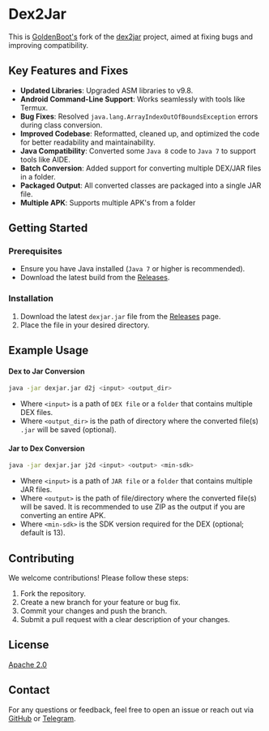 # Dex2Jar

This is [GoldenBoot's](https://github.com/redragon14368) fork of the [dex2jar](https://github.com/pxb1988/dex2jar) project, aimed at fixing bugs and improving compatibility.

## Key Features and Fixes

- **Updated Libraries**: Upgraded ASM libraries to v9.8.
- **Android Command-Line Support**: Works seamlessly with tools like Termux.
- **Bug Fixes**: Resolved `java.lang.ArrayIndexOutOfBoundsException` errors during class conversion.
- **Improved Codebase**: Reformatted, cleaned up, and optimized the code for better readability and maintainability.
- **Java Compatibility**: Converted some `Java 8` code to `Java 7` to support tools like AIDE.
- **Batch Conversion**: Added support for converting multiple DEX/JAR files in a folder.
- **Packaged Output**: All converted classes are packaged into a single JAR file.
- **Multiple APK**: Supports multiple APK's from a folder

## Getting Started

### Prerequisites

- Ensure you have Java installed (`Java 7` or higher is recommended).
- Download the latest build from the [Releases](https://github.com/redragon14368/DexJar/releases).

### Installation

1. Download the latest `dexjar.jar` file from the [Releases](https://github.com/redragon14368/DexJar/releases) page.
2. Place the file in your desired directory.

## Example Usage

#### **Dex to Jar Conversion**
```bash
java -jar dexjar.jar d2j <input> <output_dir>
```
- Where `<input>` is a path of `DEX file` or a `folder` that contains multiple DEX files.
- Where `<output_dir>` is the path of directory where the converted file(s) `.jar` will be saved (optional).

#### **Jar to Dex Conversion** 
```bash
java -jar dexjar.jar j2d <input> <output> <min-sdk>
```

- Where `<input>` is a path of `JAR file` or a `folder` that contains multiple JAR files.
- Where `<output>` is the path of file/directory where the converted file(s) will be saved. It is recommended to use ZIP as the output if you are converting an entire APK.
- Where `<min-sdk>` is the SDK version required for the DEX (optional; default is 13).

## **Contributing**
We welcome contributions! Please follow these steps:

1. Fork the repository.
2. Create a new branch for your feature or bug fix.
3. Commit your changes and push the branch.
4. Submit a pull request with a clear description of your changes.

## License

[Apache 2.0](http://www.apache.org/licenses/LICENSE-2.0.html)

## **Contact**
For any questions or feedback, feel free to open an issue or reach out via [GitHub](https://github.com/redragon14368) or [Telegram](http://telegram.me/GoldenBoot).
